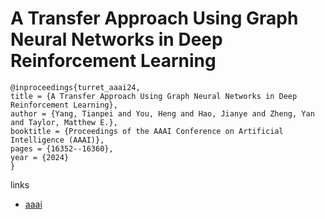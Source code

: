 # A Transfer Approach Using Graph Neural Networks in Deep Reinforcement Learning

```
@inproceedings{turret_aaai24,
title = {A Transfer Approach Using Graph Neural Networks in Deep Reinforcement Learning},
author = {Yang, Tianpei and You, Heng and Hao, Jianye and Zheng, Yan and Taylor, Matthew E.},
booktitle = {Proceedings of the AAAI Conference on Artificial Intelligence (AAAI)},
pages = {16352--16360},
year = {2024}
}
```

links
- [aaai](https://ojs.aaai.org/index.php/AAAI/article/view/29571)
